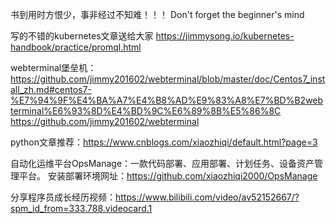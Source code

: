 书到用时方恨少，事非经过不知难！！！
Don't forget the beginner's mind

写的不错的kubernetes文章送给大家 
https://jimmysong.io/kubernetes-handbook/practice/promql.html

webterminal堡垒机：
https://github.com/jimmy201602/webterminal/blob/master/doc/Centos7_install_zh.md#centos7-%E7%94%9F%E4%BA%A7%E4%B8%AD%E9%83%A8%E7%BD%B2webterminal%E6%93%8D%E4%BD%9C%E6%89%8B%E5%86%8C
https://github.com/jimmy201602/webterminal

python文章推荐：https://www.cnblogs.com/xiaozhiqi/default.html?page=3

自动化运维平台OpsManage：一款代码部署、应用部署、计划任务、设备资产管理平台。
安装部署环境网址：https://github.com/xiaozhiqi2000/OpsManage

分享程序员成长经历视频：https://www.bilibili.com/video/av52152667/?spm_id_from=333.788.videocard.1

